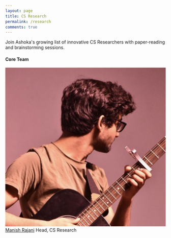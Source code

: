 ```yaml
---
layout: page
title: CS Research
permalink: /research
comments: true
---
```


<div class="row justify-content-between">
<div class="col-md-8 pr-5">

<p>Join Ashoka's growing list of innovative CS Researchers with paper-reading and brainstorming sessions. </p>


<h4> Core Team </h4>

<div class="row post-top-meta">
    <div class="col-xs-12 col-md-3 col-lg-2 text-center text-md-left mb-4 mb-md-0">
        <img class="author-thumb" src="assets/images/manish.png" alt="Core Member Image">
    </div>
    <div class="col-xs-12 col-md-9 col-lg-10 text-center text-md-left">
            <a target="_blank" class="link-dark" href="{{ author.web }}"> Manish Rajani</a>
            <span class="author-description">Head, CS Research</span>
    </div>
</div>



</div>

</div>
